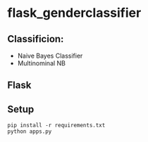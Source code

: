 # flask_genderclassifier

## Classificion:
* Naive Bayes Classifier
* Multinominal NB

## Flask

## Setup

```
pip install -r requirements.txt
python apps.py
```

